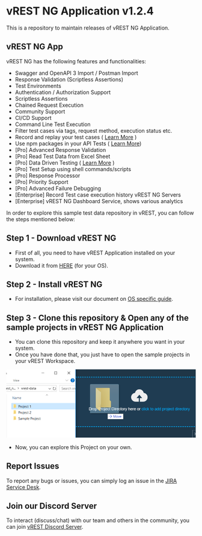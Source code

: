 # vREST NG Application v1.2.4

This is a repository to maintain releases of vREST NG Application.

## vREST NG App

vREST NG has the following features and functionalities:

- Swagger and OpenAPI 3 Import / Postman Import
- Response Validation (Scriptless Assertions)
- Test Environments
- Authentication / Authorization Support
- Scriptless Assertions
- Chained Request Execution
- Community Support
- CI/CD Support
- Command Line Test Execution
- Filter test cases via tags, request method, execution status etc.
- Record and replay your test cases ( [Learn More](https://ng.vrest.io/docs/app/tc-recording/) )
- Use npm packages in your API Tests ( [Learn More](https://ng.vrest.io/docs/app/utility-methods.html#importing-npm-packages-in-utility-methods))
- [Pro] Advanced Response Validation
- [Pro] Read Test Data from Excel Sheet
- [Pro] Data Driven Testing ( [Learn More](/sample-projects/data-driven-testing) )
- [Pro] Test Setup using shell commands/scripts
- [Pro] Response Processor
- [Pro] Priority Support
- [Pro] Advanced Failure Debugging
- [Enterprise] Record Test case execution history vREST NG Servers
- [Enterprise] vREST NG Dashboard Service, shows various analytics


In order to explore this sample test data repository in vREST, you can follow the steps mentioned below:

## Step 1 - Download vREST NG

- First of all, you need to have vREST Application installed on your system.
- Download it from [HERE](https://github.com/Optimizory/vrest-ng/releases) (for your OS).

## Step 2 - Install vREST NG

- For installation, please visit our document on [OS specific guide](https://ng.vrest.io/docs/app/installation.html).

## Step 3 - Clone this repository & Open any of the sample projects in vREST NG Application

- You can clone this repository and keep it anywhere you want in your system.
- Once you have done that, you just have to open the sample projects in your vREST Workspace.

![](assets/6.png)

- Now, you can explore this Project on your own.

## Report Issues

To report any bugs or issues, you can simply log an issue in the [JIRA Service Desk](https://optimizory.atlassian.net/servicedesk/customer/portal/2).

## Join our Discord Server

To interact (discuss/chat) with our team and others in the community, you can join [vREST Discord Server](https://discord.gg/NtRa7kw).
